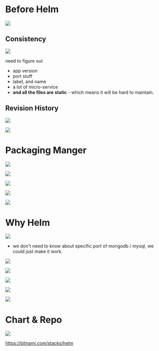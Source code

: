 # Before Helm

<img src='../assets/005_1.png'></img>

## Consistency

<img src='../assets/005_2.png'></img>

need to figure out
* app version
* port stuff
* label, and name
* a lot of micro-service
* **and all the files are static** - which means it will be hard to maintain.

## Revision History

<img src='../assets/005_3.png'></img>

<img src='../assets/005_4.png'></img>

# Packaging Manger


<img src='../assets/005_5.png'></img>

<img src='../assets/005_6.png'></img>

<img src='../assets/005_7.png'></img>

<img src='../assets/005_8.png'></img>

<img src='../assets/005_9.png'></img>

# Why Helm

<img src='../assets/005_10.png'></img>

* we don't need to know about specific port of mongodb / mysql, we could just make it work.

<img src='../assets/005_11.png'></img>

<img src='../assets/005_12.png'></img>

<img src='../assets/005_13.png'></img>

<img src='../assets/005_14.png'></img>

<img src='../assets/005_15.png'></img>

# Chart & Repo

<img src='../assets/005_16.png'></img>

https://bitnami.com/stacks/helm
